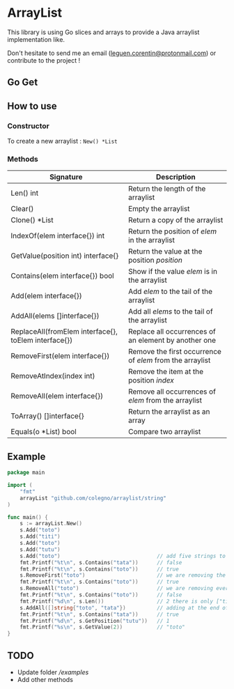 # ArrayList

This library is using Go slices and arrays to provide a Java arraylist implementation like.

Don't hesitate to send me an email (leguen.corentin@protonmail.com) or contribute to the project !

## Go Get

## How to use

### Constructor

To create a new arraylist : `New() *List`

### Methods

| Signature | Description |
|-----------|-------------|
| Len() int | Return the length of the arraylist |
| Clear() | Empty the arraylist |
| Clone() *List | Return a copy of the arraylist |
| IndexOf(elem interface{}) int | Return the position of _elem_ in the arraylist |
| GetValue(position int) interface{} | Return the value at the position _position_ |
| Contains(elem interface{}) bool | Show if the value _elem_ is in the arraylist |
| Add(elem interface{}) | Add _elem_ to the tail of the arraylist |
| AddAll(elems []interface{}) | Add all _elems_ to the tail of the arraylist |
| ReplaceAll(fromElem interface{}, toElem interface{}) | Replace all occurrences of an element by another one | 
| RemoveFirst(elem interface{}) | Remove the first occurrence of _elem_ from the arraylist |
| RemoveAtIndex(index int) | Remove the item at the position _index_ |
| RemoveAll(elem interface{}) | Remove all occurrences of _elem_ from the arraylist |
| ToArray() []interface{} | Return the arraylist as an array |
| Equals(o *List) bool | Compare two arraylist |

## Example

```go
package main

import (
	"fmt"
	arrayList "github.com/colegno/arraylist/string"
)

func main() {
	s := arrayList.New()
	s.Add("toto")
	s.Add("titi")
	s.Add("toto")
	s.Add("tutu")
	s.Add("toto")                               // add five strings to the arraylist
	fmt.Printf("%t\n", s.Contains("tata"))      // false
	fmt.Printf("%t\n", s.Contains("toto"))      // true
	s.RemoveFirst("toto")                       // we are removing the first "toto"
	fmt.Printf("%t\n", s.Contains("toto"))      // true
	s.RemoveAll("toto")                         // we are removing every "toto"
	fmt.Printf("%t\n", s.Contains("toto"))      // false
	fmt.Printf("%d\n", s.Len())                 // 2 there is only ["titi", "tutu"] in the arraylist
	s.AddAll([]string{"toto", "tata"})          // adding at the end of the arraylist
	fmt.Printf("%t\n", s.Contains("tata"))      // true
	fmt.Printf("%d\n", s.GetPosition("tutu"))   // 1
	fmt.Printf("%s\n", s.GetValue(2))           // "toto"
}
```

## TODO

- Update folder _/examples_
- Add other methods
